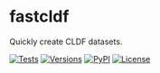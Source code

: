 # fastcldf

Quickly create CLDF datasets.

[![Tests](https://img.shields.io/github/actions/workflow/status/fmatter/fastcldf/python-app.yml?label=tests)](https://github.com/fmatter/fastcldf/actions/workflows/python-app.yml)
[![Versions](https://img.shields.io/pypi/pyversions/fastcldf)](https://www.python.org/)
[![PyPI](https://img.shields.io/pypi/v/fastcldf.svg)](https://pypi.org/project/fastcldf)
[![License](https://img.shields.io/github/license/fmatter/fastcldf)](https://www.apache.org/licenses/LICENSE-2.0)
